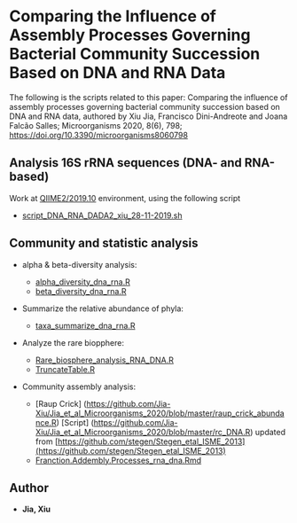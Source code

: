 
# Comparing the Influence of Assembly Processes Governing Bacterial Community Succession Based on DNA and RNA Data 
The following is the scripts related to this paper: Comparing the influence of assembly processes governing bacterial community succession based on DNA and RNA data, authored by Xiu Jia, Francisco Dini-Andreote and Joana Falcão Salles; Microorganisms 2020, 8(6), 798; https://doi.org/10.3390/microorganisms8060798

## Analysis 16S rRNA sequences (DNA- and RNA-based) 
Work at [QIIME2/2019.10](https://docs.qiime2.org/2019.10/) environment, using the following script
* [script_DNA_RNA_DADA2_xiu_28-11-2019.sh](https://github.com/Jia-Xiu/Jia_et_al_2020/blob/master/script_DNA_RNA_DADA2_xiu_28-11-2019.sh)
	 
## Community and statistic analysis 

* alpha & beta-diversity analysis:
	* [alpha_diversity_dna_rna.R](https://github.com/Jia-Xiu/Jia_et_al_Microorganisms_2020/blob/master/alpha_diversity_dna_rna.R)
	* [beta_diversity_dna_rna.R](https://github.com/Jia-Xiu/Jia_et_al_Microorganisms_2020/blob/master/beta_diversity_dna_rna.R)

* Summarize the relative abundance of phyla:
	* [taxa_summarize_dna_rna.R](https://github.com/Jia-Xiu/Jia_et_al_Microorganisms_2020/blob/master/taxa_summarize_dna_rna.R)

* Analyze the rare biopphere:
	* [Rare_biosphere_analysis_RNA_DNA.R](https://github.com/Jia-Xiu/Jia_et_al_Microorganisms_2020/blob/master/Rare_biosphere_analysis_RNA_DNA.R)
	* [TruncateTable.R](https://github.com/Jia-Xiu/rare_biosphere_assembly/blob/master/TruncateTable.R)

* Community assembly analysis:
	* [Raup Crick] (https://github.com/Jia-Xiu/Jia_et_al_Microorganisms_2020/blob/master/raup_crick_abundance.R) [Script] (https://github.com/Jia-Xiu/Jia_et_al_Microorganisms_2020/blob/master/rc_DNA.R) updated from [https://github.com/stegen/Stegen_etal_ISME_2013](https://github.com/stegen/Stegen_etal_ISME_2013)
	* [Franction.Addembly.Processes_rna_dna.Rmd](https://github.com/Jia-Xiu/Jia_et_al_Microorganisms_2020/blob/master/Franction.Addembly.Processes_rna_dna.Rmd)

## Author
* **Jia, Xiu** 
